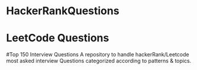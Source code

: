 # HackerRankQuestions
# LeetCode Questions
#Top 150 Interview Questions
A repository to handle hackerRank/Leetcode most asked interview Questions categorized according to patterns & topics.

